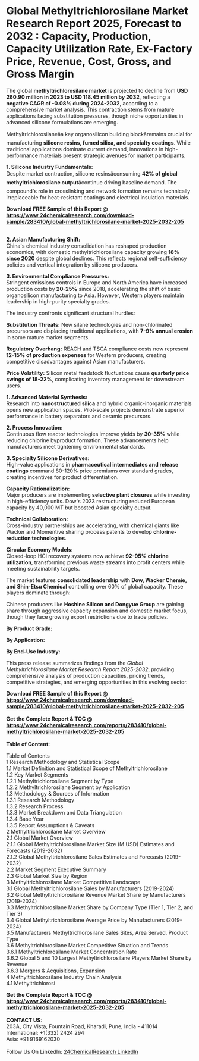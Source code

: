 <h1>Global Methyltrichlorosilane Market Research Report 2025, Forecast to 2032 : Capacity, Production, Capacity Utilization Rate, Ex-Factory Price, Revenue, Cost, Gross, and Gross Margin</h1><p>The global <strong>methyltrichlorosilane market</strong> is projected to decline from <strong>USD 260.90 million in 2023 to USD 118.45 million by 2032</strong>, reflecting a <strong>negative CAGR of -0.08% during 2024-2032</strong>, according to a comprehensive market analysis. This contraction stems from mature applications facing substitution pressures, though niche opportunities in advanced silicone formulations are emerging.</p><p>Methyltrichlorosilaneâa key organosilicon building blockâremains crucial for manufacturing <strong>silicone resins, fumed silica, and specialty coatings</strong>. While traditional applications dominate current demand, innovations in high-performance materials present strategic avenues for market participants.</p><p><strong>1. Silicone Industry Fundamentals:</strong><br>
Despite market contraction, silicone resinsâconsuming <strong>42% of global methyltrichlorosilane output</strong>âcontinue driving baseline demand. The compound's role in crosslinking and network formation remains technically irreplaceable for heat-resistant coatings and electrical insulation materials.</p><div><b>Download FREE Sample of this Report @ 
            <a href="https://www.24chemicalresearch.com/download-sample/283410/global-methyltrichlorosilane-market-2025-2032-205">
            https://www.24chemicalresearch.com/download-sample/283410/global-methyltrichlorosilane-market-2025-2032-205</a></b></div><br><p><strong>2. Asian Manufacturing Shift:</strong><br>
China's chemical industry consolidation has reshaped production economics, with domestic methyltrichlorosilane capacity growing <strong>18% since 2020</strong> despite global declines. This reflects regional self-sufficiency policies and vertical integration by silicone producers.</p><p><strong>3. Environmental Compliance Pressures:</strong><br>
Stringent emissions controls in Europe and North America have increased production costs by <strong>20-25%</strong> since 2018, accelerating the shift of basic organosilicon manufacturing to Asia. However, Western players maintain leadership in high-purity specialty grades.</p><p>The industry confronts significant structural hurdles:</p><p><strong>Substitution Threats:</strong> New silane technologies and non-chlorinated precursors are displacing traditional applications, with <strong>7-9% annual erosion</strong> in some mature market segments.</p><p><strong>Regulatory Overhang:</strong> REACH and TSCA compliance costs now represent <strong>12-15% of production expenses</strong> for Western producers, creating competitive disadvantages against Asian manufacturers.</p><p><strong>Price Volatility:</strong> Silicon metal feedstock fluctuations cause <strong>quarterly price swings of 18-22%</strong>, complicating inventory management for downstream users.</p><p><strong>1. Advanced Material Synthesis:</strong><br>
Research into <strong>nanostructured silica</strong> and hybrid organic-inorganic materials opens new application spaces. Pilot-scale projects demonstrate superior performance in battery separators and ceramic precursors.</p><p><strong>2. Process Innovation:</strong><br>
Continuous flow reactor technologies improve yields by <strong>30-35%</strong> while reducing chlorine byproduct formation. These advancements help manufacturers meet tightening environmental standards.</p><p><strong>3. Specialty Silicone Derivatives:</strong><br>
High-value applications in <strong>pharmaceutical intermediates and release coatings</strong> command 80-120% price premiums over standard grades, creating incentives for product differentiation.</p><p><strong>Capacity Rationalization:</strong><br>
    Major producers are implementing <strong>selective plant closures</strong> while investing in high-efficiency units. Dow's 2023 restructuring reduced European capacity by 40,000 MT but boosted Asian specialty output.</p><p><strong>Technical Collaboration:</strong><br>
    Cross-industry partnerships are accelerating, with chemical giants like Wacker and Momentive sharing process patents to develop <strong>chlorine-reduction technologies</strong>.</p><p><strong>Circular Economy Models:</strong><br>
    Closed-loop HCl recovery systems now achieve <strong>92-95% chlorine utilization</strong>, transforming previous waste streams into profit centers while meeting sustainability targets.</p><p>The market features <strong>consolidated leadership</strong> with <strong>Dow, Wacker Chemie, and Shin-Etsu Chemical</strong> controlling over 60% of global capacity. These players dominate through:</p><p>Chinese producers like <strong>Hoshine Silicon and Dongyue Group</strong> are gaining share through aggressive capacity expansion and domestic market focus, though they face growing export restrictions due to trade policies.</p><p><strong>By Product Grade:</strong></p><p><strong>By Application:</strong></p><p><strong>By End-Use Industry:</strong></p><p>This press release summarizes findings from the <em>Global Methyltrichlorosilane Market Research Report 2025-2032</em>, providing comprehensive analysis of production capacities, pricing trends, competitive strategies, and emerging opportunities in this evolving sector.</p><div><b>Download FREE Sample of this Report @ 
            <a href="https://www.24chemicalresearch.com/download-sample/283410/global-methyltrichlorosilane-market-2025-2032-205">
            https://www.24chemicalresearch.com/download-sample/283410/global-methyltrichlorosilane-market-2025-2032-205</a></b></div><br><div><b>Get the Complete Report & TOC @ 
            <a href="https://www.24chemicalresearch.com/reports/283410/global-methyltrichlorosilane-market-2025-2032-205">
            https://www.24chemicalresearch.com/reports/283410/global-methyltrichlorosilane-market-2025-2032-205</a></b></div><br>
            <b>Table of Content:</b><p>Table of Contents<br />
1 Research Methodology and Statistical Scope<br />
1.1 Market Definition and Statistical Scope of Methyltrichlorosilane<br />
1.2 Key Market Segments<br />
1.2.1 Methyltrichlorosilane Segment by Type<br />
1.2.2 Methyltrichlorosilane Segment by Application<br />
1.3 Methodology & Sources of Information<br />
1.3.1 Research Methodology<br />
1.3.2 Research Process<br />
1.3.3 Market Breakdown and Data Triangulation<br />
1.3.4 Base Year<br />
1.3.5 Report Assumptions & Caveats<br />
2 Methyltrichlorosilane Market Overview<br />
2.1 Global Market Overview<br />
2.1.1 Global Methyltrichlorosilane Market Size (M USD) Estimates and Forecasts (2019-2032)<br />
2.1.2 Global Methyltrichlorosilane Sales Estimates and Forecasts (2019-2032)<br />
2.2 Market Segment Executive Summary<br />
2.3 Global Market Size by Region<br />
3 Methyltrichlorosilane Market Competitive Landscape<br />
3.1 Global Methyltrichlorosilane Sales by Manufacturers (2019-2024)<br />
3.2 Global Methyltrichlorosilane Revenue Market Share by Manufacturers (2019-2024)<br />
3.3 Methyltrichlorosilane Market Share by Company Type (Tier 1, Tier 2, and Tier 3)<br />
3.4 Global Methyltrichlorosilane Average Price by Manufacturers (2019-2024)<br />
3.5 Manufacturers Methyltrichlorosilane Sales Sites, Area Served, Product Type<br />
3.6 Methyltrichlorosilane Market Competitive Situation and Trends<br />
3.6.1 Methyltrichlorosilane Market Concentration Rate<br />
3.6.2 Global 5 and 10 Largest Methyltrichlorosilane Players Market Share by Revenue<br />
3.6.3 Mergers & Acquisitions, Expansion<br />
4 Methyltrichlorosilane Industry Chain Analysis<br />
4.1 Methyltrichlorosi</p><div><b>Get the Complete Report & TOC @ 
            <a href="https://www.24chemicalresearch.com/reports/283410/global-methyltrichlorosilane-market-2025-2032-205">
            https://www.24chemicalresearch.com/reports/283410/global-methyltrichlorosilane-market-2025-2032-205</a></b></div><br><b>CONTACT US:</b><br>
            203A, City Vista, Fountain Road, Kharadi, Pune, India - 411014<br>
            International: +1(332) 2424 294<br>
            Asia: +91 9169162030 <br><br>
            Follow Us On LinkedIn: <a href="https://www.linkedin.com/company/24chemicalresearch/">24ChemicalResearch LinkedIn</a>
